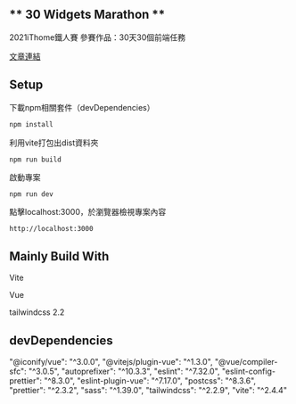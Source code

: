 ## ** 30 Widgets Marathon **
2021iThome鐵人賽 參賽作品：30天30個前端任務

[文章連結](https://ithelp.ithome.com.tw/users/20130534/ironman/4349)

## **Setup**

下載npm相關套件（devDependencies）
```bash
npm install
```

利用vite打包出dist資料夾
```bash
npm run build
```

啟動專案
```
npm run dev
```

點擊localhost:3000，於瀏覽器檢視專案內容
```
http://localhost:3000
```

## **Mainly Build With**

Vite

Vue

tailwindcss 2.2


## **devDependencies**

"@iconify/vue": "^3.0.0",
"@vitejs/plugin-vue": "^1.3.0",
"@vue/compiler-sfc": "^3.0.5",
"autoprefixer": "^10.3.3",
"eslint": "^7.32.0",
"eslint-config-prettier": "^8.3.0",
"eslint-plugin-vue": "^7.17.0",
"postcss": "^8.3.6",
"prettier": "^2.3.2",
"sass": "^1.39.0",
"tailwindcss": "^2.2.9",
"vite": "^2.4.4"